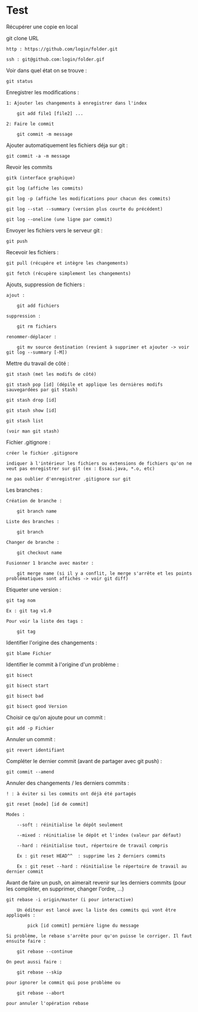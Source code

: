 # Test
Récupérer une copie en local

  git clone URL

    http : https://github.com/login/folder.git

    ssh : git@github.com:login/folder.gif


Voir dans quel état on se trouve :

	git status

Enregistrer les modifications :

	1: Ajouter les changements à enregistrer dans l'index

		git add file1 [file2] ...

	2: Faire le commit

		git commit -m message



Ajouter automatiquement les fichiers déja sur git :

	git commit -a -m message


Revoir les commits

	gitk (interface graphique)

	git log (affiche les commits)

	git log -p (affiche les modifications pour chacun des commits)

	git log --stat --summary (version plus courte du précédent)

	git log --oneline (une ligne par commit)


Envoyer les fichiers vers le serveur git :

	git push

Recevoir les fichiers :

	git pull (récupère et intègre les changements)

	git fetch (récupère simplement les changements)

Ajouts, suppression de fichiers :

	ajout : 

		git add fichiers
	
	suppression :

		git rm fichiers

	renommer-déplacer :
	
		git mv source destination (revient à supprimer et ajouter -> voir git log --summary [-M])

Mettre du travail de côté :

	git stash (met les modifs de côté)

	git stash pop [id] (dépile et applique les dernières modifs sauvegardées par git stash)

	git stash drop [id]

	git stash show [id]

	git stash list

	(voir man git stash)

Fichier .gitignore :

	créer le fichier .gitignore

	indiquer à l'intérieur les fichiers ou extensions de fichiers qu'on ne veut pas enregistrer sur git (ex : Essai.java, *.o, etc)

	ne pas oublier d'enregistrer .gitignore sur git

Les branches :

	Création de branche :

		git branch name

	Liste des branches :

		git branch

	Changer de branche :
		
		git checkout name

	Fusionner 1 branche avec master :
		
		git merge name (si il y a conflit, le merge s'arrête et les points problématiques sont affichés -> voir git diff)

Etiqueter une version :

	git tag nom
	
	Ex : git tag v1.0

	Pour voir la liste des tags :
		
		git tag

Identifier l'origine des changements :

	git blame Fichier

Identifier le commit à l'origine d'un problème :

	git bisect
	
	git bisect start

	git bisect bad

	git bisect good Version

Choisir ce qu'on ajoute pour un commit :

	git add -p Fichier

Annuler un commit :

	git revert identifiant

Compléter le dernier commit (avant de partager avec git push) :

	git commit --amend

Annuler des changements / les derniers commits :

	! : à éviter si les commits ont déjà été partagés

	git reset [mode] [id de commit]

	Modes :

		--soft : réinitialise le dépôt seulement

		--mixed : réinitialise le dépôt et l'index (valeur par défaut)

		--hard : réinitialise tout, répertoire de travail compris

		Ex : git reset HEAD^^  : supprime les 2 derniers commits

		Ex : git reset --hard : réinitialise le répertoire de travail au dernier commit

Avant de faire un push, on aimerait revenir sur les derniers commits (pour les compléter, en supprimer, changer l'ordre, ...)

	git rebase -i origin/master (i pour interactive)
	
		Un éditeur est lancé avec la liste des commits qui vont être appliqués :

			pick [id commit] permière ligne du message

	Si problème, le rebase s'arrête pour qu'on puisse le corriger. Il faut ensuite faire :
		
		git rebase --continue

	On peut aussi faire :

		git rebase --skip
	
	pour ignorer le commit qui pose problème ou

		git rebase --abort

	pour annuler l'opération rebase


